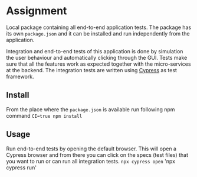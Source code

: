 # Assignment

Local package containing all end-to-end application tests.
The package has its own `package.json` and it can be installed and run independently from the application.

Integration and end-to-end tests of this application is done by simulation the user behaviour and automatically clicking through the GUI. Tests make sure that all the features work as expected together with the micro-services at the backend.
The integration tests are written using [Cypress](https://www.cypress.io/) as test framework.

## Install

From the place where the `package.json` is available run following npm command
`CI=true npm install`

## Usage

Run end-to-end tests by opening the default browser.
This will open a Cypress browser and from there you can click on the specs (test files) that you want to run or can run all integration tests.
`npx cypress open`
'npx cypress run'
